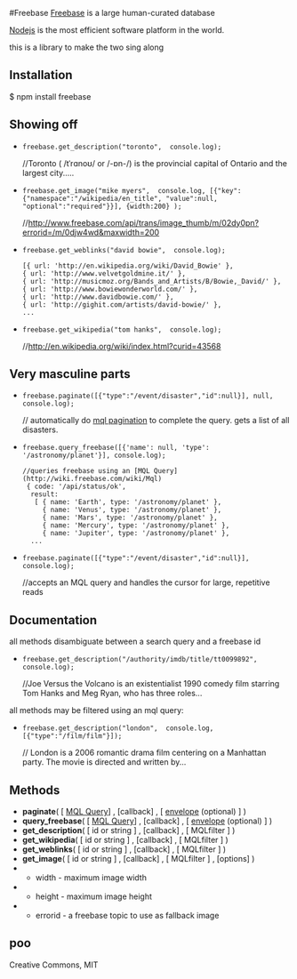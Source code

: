 #Freebase
[Freebase](http://freebase.com/) is a large human-curated database

[Nodejs](http://nodejs.org/) is the most efficient software platform in the world.

this is a library to make the two sing along 


## Installation

$ npm install freebase

## Showing off

* `freebase.get_description("toronto",  console.log);`
   
     //Toronto ( /tˈrɑnoʊ/ or /-ɒn-/) is the provincial capital of Ontario and the largest city.....

* `freebase.get_image("mike myers",  console.log, [{"key":{"namespace":"/wikipedia/en_title", "value":null, "optional":"required"}}], {width:200} );`
    
     //http://www.freebase.com/api/trans/image_thumb/m/02dy0pn?errorid=/m/0djw4wd&maxwidth=200

* `freebase.get_weblinks("david bowie",  console.log);`

      [{ url: 'http://en.wikipedia.org/wiki/David_Bowie' },
      { url: 'http://www.velvetgoldmine.it/' },
      { url: 'http://musicmoz.org/Bands_and_Artists/B/Bowie,_David/' },
      { url: 'http://www.bowiewonderworld.com/' },
      { url: 'http://www.davidbowie.com/' },
      { url: 'http://gighit.com/artists/david-bowie/' }, 
      ...

* `freebase.get_wikipedia("tom hanks",  console.log);`

    //http://en.wikipedia.org/wiki/index.html?curid=43568
 
## Very masculine parts

* `freebase.paginate([{"type":"/event/disaster","id":null}], null, console.log);`
 
    // automatically do [mql pagination](http://wiki.freebase.com/wiki/Cursor) to complete the query. gets a list of all disasters. 

* `freebase.query_freebase([{'name': null, 'type': '/astronomy/planet'}], console.log);`

      //queries freebase using an [MQL Query](http://wiki.freebase.com/wiki/Mql)
       { code: '/api/status/ok',
        result: 
         [ { name: 'Earth', type: '/astronomy/planet' },
           { name: 'Venus', type: '/astronomy/planet' },
           { name: 'Mars', type: '/astronomy/planet' },
           { name: 'Mercury', type: '/astronomy/planet' },
           { name: 'Jupiter', type: '/astronomy/planet' },
        ...

* `freebase.paginate([{"type":"/event/disaster","id":null}], console.log);`
    
    //accepts an MQL query and handles the cursor for large, repetitive reads 


## Documentation

all methods disambiguate between a search query and a freebase id

* `freebase.get_description("/authority/imdb/title/tt0099892",  console.log);`

    //Joe Versus the Volcano is an existentialist 1990 comedy film starring Tom Hanks and Meg Ryan, who has three roles...

all methods may be filtered using an mql query:

* `freebase.get_description("london",  console.log, [{"type":"/film/film"}]);`

     // London is a 2006 romantic drama film centering on a Manhattan party. The movie is directed and written by...

## Methods

* **paginate**( [ [MQL Query](http://wiki.freebase.com/wiki/Mql)] , [callback] , [ [envelope](http://wiki.freebase.com/wiki/MQL_Manual/mqlread#Envelope_Parameters) (optional) ]  ) 
* **query_freebase**( [ [MQL Query](http://wiki.freebase.com/wiki/Mql)] , [callback] , [ [envelope](http://wiki.freebase.com/wiki/MQL_Manual/mqlread#Envelope_Parameters) (optional) ]  ) 
* **get_description**( [ id or string ] , [callback] , [ MQLfilter ]  ) 
* **get_wikipedia**( [ id or string ] , [callback] , [ MQLfilter ]  ) 
* **get_weblinks**( [ id or string ] , [callback] , [ MQLfilter ]  ) 
* **get_image**( [ id or string ] , [callback] , [ MQLfilter ] , [options] ) 
*    * width - maximum image width
*    * height - maximum image height
*    * errorid - a freebase topic to use as fallback image
  
## poo  
Creative Commons, MIT  
